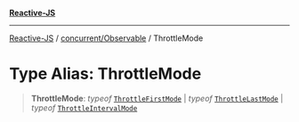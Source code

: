 [**Reactive-JS**](../../../README.md)

***

[Reactive-JS](../../../README.md) / [concurrent/Observable](../README.md) / ThrottleMode

# Type Alias: ThrottleMode

> **ThrottleMode**: *typeof* [`ThrottleFirstMode`](../variables/ThrottleFirstMode.md) \| *typeof* [`ThrottleLastMode`](../variables/ThrottleLastMode.md) \| *typeof* [`ThrottleIntervalMode`](../variables/ThrottleIntervalMode.md)
